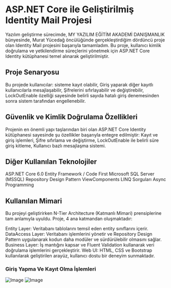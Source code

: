 # ASP.NET Core ile Geliştirilmiş Identity Mail Projesi

Yazılım geliştirme sürecimde, MY YAZILIM EĞİTİM AKADEMİ DANIŞMANLIK bünyesinde, Murat Yücedağ öncülüğünde gerçekleştirdiğim dördüncü proje olan Identity Mail projesini başarıyla tamamladım. Bu proje, kullanıcı kimlik doğrulama ve yetkilendirme süreçlerini yönetmek için ASP.NET Core Identity kütüphanesi temel alınarak geliştirilmiştir.

##  Proje Senaryosu
Bu projede kullanıcılar:  sisteme kayıt olabilir, Giriş yaparak diğer kayıtlı kullanıcılarla mesajlaşabilir, Şifrelerini sıfırlayabilir ve değiştirebilir, LockOutEnable özelliği sayesinde belirli sayıda hatalı giriş denemesinden sonra sistem tarafından engellenebilir.

## Güvenlik ve Kimlik Doğrulama Özellikleri
Projenin en önemli yapı taşlarından biri olan ASP.NET Core Identity kütüphanesi sayesinde şu özellikler başarıyla entegre edilmiştir:
Kayıt ve giriş işlemleri,
Şifre sıfırlama ve değiştirme,
LockOutEnable ile belirli süre giriş kitleme,
Kullanıcı bazlı mesajlaşma sistemi.


## Diğer Kullanılan Teknolojiler
ASP.NET Core 6.0
Entity Framework / Code First
Microsoft SQL Server (MSSQL)
Repository Design Pattern
ViewComponents
LINQ Sorguları
Async Programming

## Kullanılan  Mimari

Bu projeyi geliştirirken N-Tier Architecture (Katmanlı Mimari) prensiplerine tam anlamıyla uyuldu. Proje, 4 ana katmandan oluşmaktadır:

 Entity Layer: Veritabanı tablolarını temsil eden entity sınıflarını içerir.
 DataAccess Layer: Veritabanı işlemlerini yönetir ve Repository Design Pattern uygulanarak kodun daha modüler ve sürdürülebilir olmasını sağlar.
 Business Layer: İş mantığını kapsar ve Fluent Validation kullanarak veri doğrulama işlemlerini gerçekleştirir.
 Web UI: HTML, CSS ve Bootstrap kullanılarak geliştirilen arayüz, kullanıcı dostu bir deneyim sunmaktadır.

### Giriş Yapma Ve Kayıt Olma İşlemleri
![Image](https://github.com/user-attachments/assets/3dcb4b08-6522-455f-ac67-749af730162f)
![Image](https://github.com/user-attachments/assets/7dd30970-c976-4bd4-882c-953e334b7e64)
 


